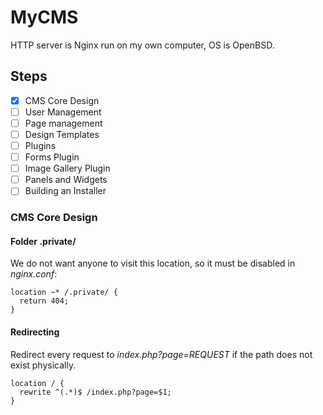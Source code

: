# MyCMS

HTTP server is Nginx run on my own computer, OS is OpenBSD.

## Steps

- [x] CMS Core Design
- [ ] User Management
- [ ] Page management
- [ ] Design Templates
- [ ] Plugins
- [ ] Forms Plugin
- [ ] Image Gallery Plugin
- [ ] Panels and Widgets
- [ ] Building an Installer

### CMS Core Design

#### Folder .private/

We do not want anyone to visit this location, so it must be disabled in *nginx.conf*:
```
location ~* /.private/ {
  return 404;
}
```

#### Redirecting

Redirect every request to *index.php?page=REQUEST* if the path does not exist physically.
```
location / {
  rewrite ^(.*)$ /index.php?page=$1;
}
```
